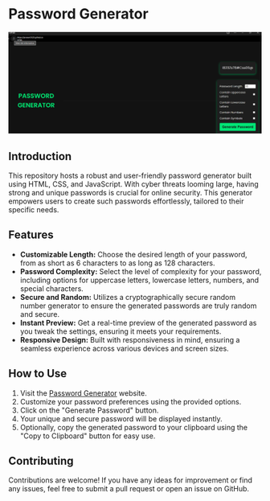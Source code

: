 # Password Generator

![Password Generator Preview](https://github.com/PranavT3626/Password-generator/blob/main/Screenshot%202024-06-19%20221804.png)

## Introduction
This repository hosts a robust and user-friendly password generator built using HTML, CSS, and JavaScript. With cyber threats looming large, having strong and unique passwords is crucial for online security. This generator empowers users to create such passwords effortlessly, tailored to their specific needs.

## Features
- **Customizable Length:** Choose the desired length of your password, from as short as 6 characters to as long as 128 characters.
- **Password Complexity:** Select the level of complexity for your password, including options for uppercase letters, lowercase letters, numbers, and special characters.
- **Secure and Random:** Utilizes a cryptographically secure random number generator to ensure the generated passwords are truly random and secure.
- **Instant Preview:** Get a real-time preview of the generated password as you tweak the settings, ensuring it meets your requirements.
- **Responsive Design:** Built with responsiveness in mind, ensuring a seamless experience across various devices and screen sizes.

## How to Use
1. Visit the [Password Generator](https://pranavt3626.github.io/Password-generator/) website.
2. Customize your password preferences using the provided options.
3. Click on the "Generate Password" button.
4. Your unique and secure password will be displayed instantly.
5. Optionally, copy the generated password to your clipboard using the "Copy to Clipboard" button for easy use.

## Contributing
Contributions are welcome! If you have any ideas for improvement or find any issues, feel free to submit a pull request or open an issue on GitHub.


